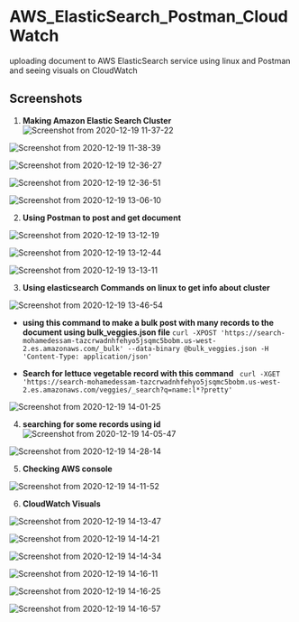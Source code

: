 # AWS_ElasticSearch_Postman_CloudWatch
uploading document to AWS ElasticSearch service using linux and Postman and seeing visuals on CloudWatch

## Screenshots
1. **Making Amazon Elastic Search Cluster**
![Screenshot from 2020-12-19 11-37-22](https://user-images.githubusercontent.com/68178003/102689578-d921b000-4207-11eb-8416-3dd4c64085ba.png)

![Screenshot from 2020-12-19 11-38-39](https://user-images.githubusercontent.com/68178003/102689579-dcb53700-4207-11eb-8c81-2e66a7707dc6.png)

![Screenshot from 2020-12-19 12-36-27](https://user-images.githubusercontent.com/68178003/102689581-e048be00-4207-11eb-97eb-facc4d17e2bf.png)

![Screenshot from 2020-12-19 12-36-51](https://user-images.githubusercontent.com/68178003/102689995-281d1480-420b-11eb-95cc-3edff9e10891.png)

![Screenshot from 2020-12-19 13-06-10](https://user-images.githubusercontent.com/68178003/102689997-2b180500-420b-11eb-8ffb-34b4b2492523.png)

2. **Using Postman to post and get document**

![Screenshot from 2020-12-19 13-12-19](https://user-images.githubusercontent.com/68178003/102690000-2e12f580-420b-11eb-8847-77f400618ab0.png)

![Screenshot from 2020-12-19 13-12-44](https://user-images.githubusercontent.com/68178003/102690002-3408d680-420b-11eb-819a-66083f7f4faf.png)

![Screenshot from 2020-12-19 13-13-11](https://user-images.githubusercontent.com/68178003/102690004-379c5d80-420b-11eb-9e5c-72c50dec0bb0.png)

3. **Using elasticsearch Commands on linux to get info about cluster**

![Screenshot from 2020-12-19 13-46-54](https://user-images.githubusercontent.com/68178003/102690008-3bc87b00-420b-11eb-8cc1-a560ec6cc9b1.png)

* **using this command to make a bulk post with many records to the document using bulk_veggies.json file**
`curl -XPOST 'https://search-mohamedessam-tazcrwadnhfehyo5jsqmc5bobm.us-west-2.es.amazonaws.com/_bulk' --data-binary @bulk_veggies.json -H 'Content-Type: application/json'`

* **Search for lettuce vegetable record with this command**
` curl -XGET 'https://search-mohamedessam-tazcrwadnhfehyo5jsqmc5bobm.us-west-2.es.amazonaws.com/veggies/_search?q=name:l*?pretty'`

![Screenshot from 2020-12-19 14-01-25](https://user-images.githubusercontent.com/68178003/102690013-4125c580-420b-11eb-9b84-487a7ec51d44.png)

4. **searching for some records using id**
![Screenshot from 2020-12-19 14-05-47](https://user-images.githubusercontent.com/68178003/102690015-4551e300-420b-11eb-8eb8-0d3e9df243db.png)

![Screenshot from 2020-12-19 14-28-14](https://user-images.githubusercontent.com/68178003/102690030-5569c280-420b-11eb-9b01-519bc23388fb.png)

5. **Checking AWS console**

![Screenshot from 2020-12-19 14-11-52](https://user-images.githubusercontent.com/68178003/102690018-484cd380-420b-11eb-81b1-2ef3afce8c2f.png)

6. **CloudWatch Visuals**

![Screenshot from 2020-12-19 14-13-47](https://user-images.githubusercontent.com/68178003/102690039-64507500-420b-11eb-940f-a4f330f4a15d.png)

![Screenshot from 2020-12-19 14-14-21](https://user-images.githubusercontent.com/68178003/102690044-703c3700-420b-11eb-8a3d-54d2f48618dd.png)

![Screenshot from 2020-12-19 14-14-34](https://user-images.githubusercontent.com/68178003/102690047-7500eb00-420b-11eb-96cd-f86119e2cfb5.png)

![Screenshot from 2020-12-19 14-16-11](https://user-images.githubusercontent.com/68178003/102690054-792d0880-420b-11eb-831c-5e7252448f60.png)

![Screenshot from 2020-12-19 14-16-25](https://user-images.githubusercontent.com/68178003/102690056-7cc08f80-420b-11eb-9499-ee1d5e7bd87a.png)

![Screenshot from 2020-12-19 14-16-57](https://user-images.githubusercontent.com/68178003/102690058-80541680-420b-11eb-8216-5f18ba7386ef.png)
